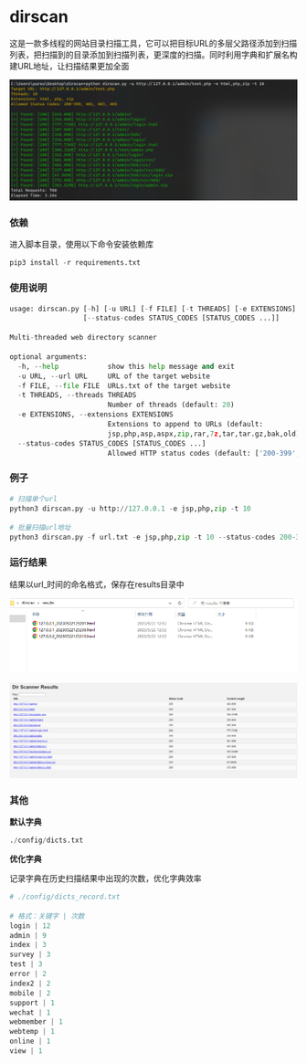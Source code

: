 # dirscan

这是一款多线程的网站目录扫描工具，它可以把目标URL的多层父路径添加到扫描列表，把扫描到的目录添加到扫描列表，更深度的扫描。同时利用字典和扩展名构建URL地址，让扫描结果更加全面

![image-20230522143127075](images/image-20230522143127075.png)

### 依赖

进入脚本目录，使用以下命令安装依赖库

```python
pip3 install -r requirements.txt
```

### 使用说明

```python
usage: dirscan.py [-h] [-u URL] [-f FILE] [-t THREADS] [-e EXTENSIONS]
                  [--status-codes STATUS_CODES [STATUS_CODES ...]]

Multi-threaded web directory scanner

optional arguments:
  -h, --help            show this help message and exit
  -u URL, --url URL     URL of the target website
  -f FILE, --file FILE  URLs.txt of the target website
  -t THREADS, --threads THREADS
                        Number of threads (default: 20)
  -e EXTENSIONS, --extensions EXTENSIONS
                        Extensions to append to URLs (default:
                        jsp,php,asp,aspx,zip,rar,7z,tar,tar.gz,bak,old)
  --status-codes STATUS_CODES [STATUS_CODES ...]
                        Allowed HTTP status codes (default: ['200-399', '401', '403', '405'])
```

### 例子

```python
# 扫描单个url
python3 dirscan.py -u http://127.0.0.1 -e jsp,php,zip -t 10

# 批量扫描url地址
python3 dirscan.py -f url.txt -e jsp,php,zip -t 10 --status-codes 200-302 403
```



### 运行结果

结果以url_时间的命名格式，保存在results目录中

![image-20230522125509332](images/image-20230522125509332.png)

![动画](images/image-20230522125509330.gif)

### 其他

**默认字典**

```python
./config/dicts.txt
```

**优化字典**

记录字典在历史扫描结果中出现的次数，优化字典效率

```python
# ./config/dicts_record.txt

# 格式：关键字 | 次数
login | 12
admin | 9
index | 3
survey | 3
test | 3
error | 2
index2 | 2
mobile | 2
support | 1
wechat | 1
webmember | 1
webtemp | 1
online | 1
view | 1
```

